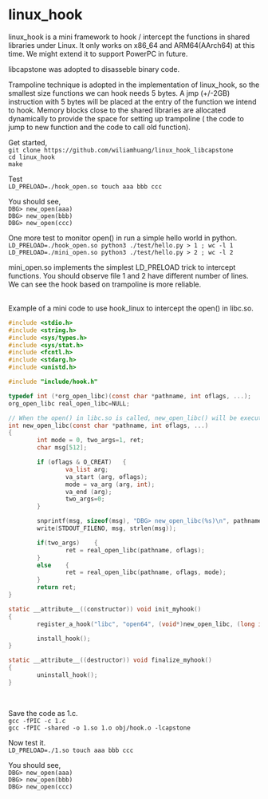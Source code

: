 # linux_hook
linux_hook is a mini framework to hook / intercept the functions in shared libraries 
under Linux. It only works on x86_64 and ARM64(AArch64) at this time. We might extend
it to support PowerPC in future. <br>

libcapstone was adopted to disasseble binary code. <br>

Trampoline technique is adopted in the implementation of linux_hook, so the smallest 
size functions we can hook needs 5 bytes. A jmp (+/-2GB) instruction with 5 bytes will 
be placed at the entry of the function we intend to hook. Memory blocks close to the 
shared libraries are allocated dynamically to provide the space for setting up trampoline (
the code to jump to new function and the code to call old function). 
<br>

Get started,<br> 
`git clone https://github.com/wiliamhuang/linux_hook_libcapstone` <br>
`cd linux_hook` <br>
`make` <br>

Test<br>
`LD_PRELOAD=./hook_open.so touch aaa bbb ccc` <br>

You should see, <br>
`DBG> new_open(aaa)` <br>
`DBG> new_open(bbb)` <br>
`DBG> new_open(ccc)` <br>

One more test to monitor open() in run a simple hello world in python. <br>
`LD_PRELOAD=./hook_open.so python3 ./test/hello.py > 1 ; wc -l 1` <br>
`LD_PRELOAD=./mini_open.so python3 ./test/hello.py > 2 ; wc -l 2` <br>

mini_open.so implements the simplest LD_PRELOAD trick to intercept functions. 
You should observe file 1 and 2 have different number of lines. We can see the 
hook based on trampoline is more reliable. 

<br>
Example of a mini code to use hook_linux to intercept the open() in libc.so. 

``` C
#include <stdio.h>
#include <string.h>
#include <sys/types.h>
#include <sys/stat.h>
#include <fcntl.h>
#include <stdarg.h>
#include <unistd.h>

#include "include/hook.h"

typedef int (*org_open_libc)(const char *pathname, int oflags, ...);
org_open_libc real_open_libc=NULL;

// When the open() in libc.so is called, new_open_libc() will be executed.
int new_open_libc(const char *pathname, int oflags, ...)
{
        int mode = 0, two_args=1, ret;
        char msg[512];

        if (oflags & O_CREAT)   {
                va_list arg;
                va_start (arg, oflags);
                mode = va_arg (arg, int);
                va_end (arg);
                two_args=0;
        }

        snprintf(msg, sizeof(msg), "DBG> new_open_libc(%s)\n", pathname);
        write(STDOUT_FILENO, msg, strlen(msg));

        if(two_args)    {
                ret = real_open_libc(pathname, oflags);
        }
        else    {
                ret = real_open_libc(pathname, oflags, mode);
        }
        return ret;
}

static __attribute__((constructor)) void init_myhook()
{
        register_a_hook("libc", "open64", (void*)new_open_libc, (long int *)(&real_open_libc));

        install_hook();
}

static __attribute__((destructor)) void finalize_myhook()
{
        uninstall_hook();
}
```
<br>

Save the code as 1.c. <br>
`gcc -fPIC -c 1.c` <br>
`gcc -fPIC -shared -o 1.so 1.o obj/hook.o -lcapstone` <br>

Now test it. <br>
`LD_PRELOAD=./1.so touch aaa bbb ccc` <br>

You should see, <br>
`DBG> new_open(aaa)` <br>
`DBG> new_open(bbb)` <br>
`DBG> new_open(ccc)` <br>



